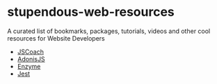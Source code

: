# stupendous-web-resources
A curated list of bookmarks, packages, tutorials, videos and other cool resources for Website Developers

* [JSCoach](https://js.coach/?sort=new)
* [AdonisJS](https://github.com/zgabievi/awesome-adonisjs)
* [Enzyme](https://github.com/airbnb/enzyme)
* [Jest](https://facebook.github.io/jest/docs/en/tutorial-react.html)
